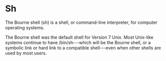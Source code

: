 # Sh


The Bourne shell (sh) is a shell, or command-line
interpreter, for computer operating systems.

The Bourne shell was the default shell for Version 7 Unix. Most
Unix-like systems continue to have /bin/sh---which will be the Bourne
shell, or a symbolic link or hard link to a compatible shell---even when
other shells are used by most users.

